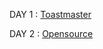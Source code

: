 DAY 1 : [Toastmaster](https://franticallyspeaking.com/toastmasters-executive-committee-roles-and-responsibilities)

DAY 2 : [Opensource](https://opensource.guide/)
